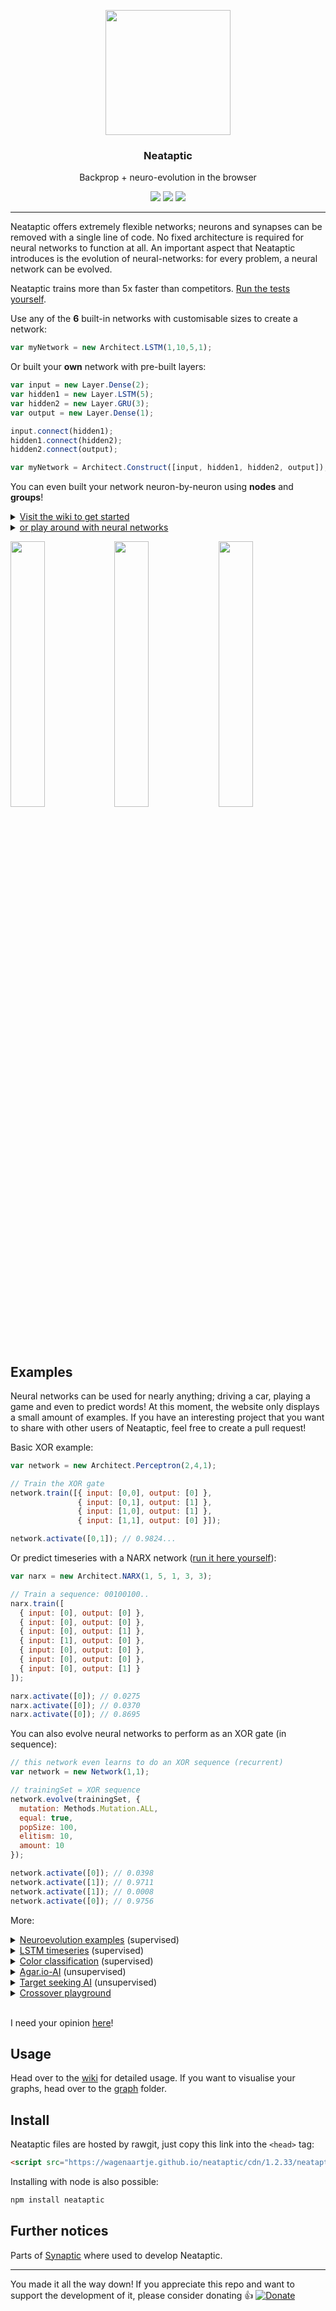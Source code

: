 <p align="center">
  <a href="https://wagenaartje.github.io/neataptic/">
    <img src="http://i.imgur.com/0PSJuPX.png" width="200">
  </a>
</p>

<h3 align="center">
  Neataptic
</h3>

<p align="center">
  Backprop + neuro-evolution in the browser</a>
</p>

<p align="center">
  <a href="https://www.npmjs.com/package/neataptic"><img src="https://img.shields.io/npm/v/neataptic.svg?style=flat-square"></a>
  <a href="https://www.npmjs.com/package/neataptic"><img src="https://img.shields.io/npm/dm/neataptic.svg?style=flat-square"></a>
  <a href="https://travis-ci.org/wagenaartje/neataptic"><img src="https://img.shields.io/travis/wagenaartje/neataptic/master.svg?style=flat-square"></a>
</p>

<hr>

Neataptic offers extremely flexible networks; neurons and synapses can be removed with a single line of code. No fixed architecture is required for neural networks to function at all. An important aspect that Neataptic introduces is the evolution of neural-networks: for every problem, a neural network can be evolved.

Neataptic trains more than 5x faster than competitors. [Run the tests yourself](https://jsfiddle.net/tuet004f/11/).

Use any of the <b>6</b> built-in networks with customisable sizes to create a network:

```javascript
var myNetwork = new Architect.LSTM(1,10,5,1);
```

Or built your <b>own</b> network with pre-built layers:

```javascript
var input = new Layer.Dense(2);
var hidden1 = new Layer.LSTM(5);
var hidden2 = new Layer.GRU(3);
var output = new Layer.Dense(1);

input.connect(hidden1);
hidden1.connect(hidden2);
hidden2.connect(output);

var myNetwork = Architect.Construct([input, hidden1, hidden2, output]);
```

You can even built your network neuron-by-neuron using <b>nodes</b> and <b>groups</b>!

<details>
<summary><a href="https://wagenaartje.github.io/neataptic/docs/">Visit the wiki to get started</a></summary>
</details>
<details>
<summary><a href="https://wagenaartje.github.io/neataptic/articles/playground/">or play around with neural networks</a></summary>
</details>

<img src="https://i.gyazo.com/27e8003df60dbbd21e240a53f8ec093a.png" width="33%"/><img src="https://i.gyazo.com/5325ca9217dbca3151a891739548a01d.png" width="33%"/><img src="https://i.gyazo.com/f566d2364af43dd3a78c8926ed204a51.png" width="33%"/>

## Examples
Neural networks can be used for nearly anything; driving a car, playing a game and even to predict words! At this moment,
the website only displays a small amount of examples. If you have an interesting project that you want to share with other users
of Neataptic, feel free to create a pull request!

Basic XOR example:

```js
var network = new Architect.Perceptron(2,4,1);

// Train the XOR gate
network.train([{ input: [0,0], output: [0] },
               { input: [0,1], output: [1] },
               { input: [1,0], output: [1] },
               { input: [1,1], output: [0] }]);

network.activate([0,1]); // 0.9824...
```

Or predict timeseries with a NARX network ([run it here yourself](https://jsfiddle.net/wagenaartje/1o7t91yk/2/)):

```javascript
var narx = new Architect.NARX(1, 5, 1, 3, 3);

// Train a sequence: 00100100..
narx.train([
  { input: [0], output: [0] },
  { input: [0], output: [0] },
  { input: [0], output: [1] },
  { input: [1], output: [0] },
  { input: [0], output: [0] },
  { input: [0], output: [0] },
  { input: [0], output: [1] }
]);

narx.activate([0]); // 0.0275
narx.activate([0]); // 0.0370
narx.activate([0]); // 0.8695
```

You can also evolve neural networks to perform as an XOR gate (in sequence):

```js
// this network even learns to do an XOR sequence (recurrent)
var network = new Network(1,1);

// trainingSet = XOR sequence
network.evolve(trainingSet, {
  mutation: Methods.Mutation.ALL,
  equal: true,
  popSize: 100,
  elitism: 10,
  amount: 10
});

network.activate([0]); // 0.0398
network.activate([1]); // 0.9711
network.activate([1]); // 0.0008
network.activate([0]); // 0.9756
```

More:
<details>
<summary><a href="https://wagenaartje.github.io/neataptic/articles/neuroevolution/">Neuroevolution examples</a> (supervised)</summary>
</details>
<details>
<summary><a href="http://stackoverflow.com/questions/43574799/dead-simple-example-of-synaptic-js-lstm-rnn-algorithm/43734612#43734612">LSTM timeseries</a> (supervised)</summary>
</details>
<details>
<summary><a href="https://wagenaartje.github.io/neataptic/articles/classifycolors">Color classification</a> (supervised)</summary>
</details>
<details>
<summary><a href="https://wagenaartje.github.io/neataptic/articles/agario/">Agar.io-AI</a> (unsupervised)</summary>
</details>
<details>
<summary><a href="https://wagenaartje.github.io/neataptic/articles/targetseeking/">Target seeking AI</a> (unsupervised)</summary>
</details>
<details>
<summary><a href="https://wagenaartje.github.io/neataptic/articles/crossover/">Crossover playground</a></summary>
</details>
&zwnj;

I need your opinion [here](https://github.com/wagenaartje/neataptic/issues/15)!

## Usage
Head over to the [wiki](https://wagenaartje.github.io/neataptic/docs/) for detailed usage. If you want to visualise your graphs, head
over to the [graph](https://github.com/wagenaartje/neataptic/tree/master/graph) folder.

## Install
Neataptic files are hosted by rawgit, just copy this link into the `<head>` tag:
```html
<script src="https://wagenaartje.github.io/neataptic/cdn/1.2.33/neataptic.js"></script>
```

Installing with node is also possible:

```javascript
npm install neataptic
```

## Further notices
Parts of [Synaptic](https://github.com/cazala/synaptic) where used to develop
Neataptic. 

<hr>

You made it all the way down! If you appreciate this repo and want to support the development of it, please consider donating :thumbsup:
[![Donate](https://img.shields.io/badge/Donate-PayPal-green.svg)](https://www.paypal.com/cgi-bin/webscr?cmd=_s-xclick&hosted_button_id=CXS3G8NHBYEZE)
